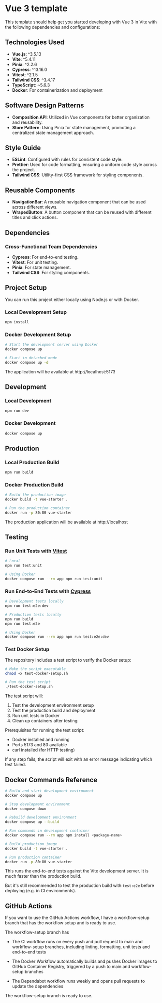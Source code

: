 # Vue 3 template

This template should help get you started developing with Vue 3 in Vite with the following dependencies and configurations:

## Technologies Used

- **Vue.js**: ^3.5.13
- **Vite**: ^5.4.11
- **Pinia**: ^2.2.6
- **Cypress**: ^13.16.0
- **Vitest**: ^2.1.5
- **Tailwind CSS**: ^3.4.17
- **TypeScript**: ~5.6.3
- **Docker**: For containerization and deployment

## Software Design Patterns

- **Composition API**: Utilized in Vue components for better organization and reusability.
- **Store Pattern**: Using Pinia for state management, promoting a centralized state management approach.

## Style Guide

- **ESLint**: Configured with rules for consistent code style.
- **Prettier**: Used for code formatting, ensuring a uniform code style across the project.
- **Tailwind CSS**: Utility-first CSS framework for styling components.

## Reusable Components

- **NavigationBar**: A reusable navigation component that can be used across different views.
- **WrapedButton**: A button component that can be reused with different titles and click actions.

## Dependencies

### Cross-Functional Team Dependencies

- **Cypress**: For end-to-end testing.
- **Vitest**: For unit testing.
- **Pinia**: For state management.
- **Tailwind CSS**: For styling components.

## Project Setup

You can run this project either locally using Node.js or with Docker.

### Local Development Setup

```sh
npm install
```

### Docker Development Setup

```sh
# Start the development server using Docker
docker compose up

# Start in detached mode
docker compose up -d
```

The application will be available at http://localhost:5173

## Development

### Local Development

```sh
npm run dev
```

### Docker Development

```sh
docker compose up
```

## Production

### Local Production Build

```sh
npm run build
```

### Docker Production Build

```sh
# Build the production image
docker build -t vue-starter .

# Run the production container
docker run -p 80:80 vue-starter
```

The production application will be available at http://localhost

## Testing

### Run Unit Tests with [Vitest](https://vitest.dev/)

```sh
# Local
npm run test:unit

# Using Docker
docker compose run --rm app npm run test:unit
```

### Run End-to-End Tests with [Cypress](https://www.cypress.io/)

```sh
# Development tests locally
npm run test:e2e:dev

# Production tests locally
npm run build
npm run test:e2e

# Using Docker
docker compose run --rm app npm run test:e2e:dev
```

### Test Docker Setup

The repository includes a test script to verify the Docker setup:

```sh
# Make the script executable
chmod +x test-docker-setup.sh

# Run the test script
./test-docker-setup.sh
```

The test script will:

1. Test the development environment setup
2. Test the production build and deployment
3. Run unit tests in Docker
4. Clean up containers after testing

Prerequisites for running the test script:

- Docker installed and running
- Ports 5173 and 80 available
- curl installed (for HTTP testing)

If any step fails, the script will exit with an error message indicating which test failed.

## Docker Commands Reference

```sh
# Build and start development environment
docker compose up

# Stop development environment
docker compose down

# Rebuild development environment
docker compose up --build

# Run commands in development container
docker compose run --rm app npm install <package-name>

# Build production image
docker build -t vue-starter .

# Run production container
docker run -p 80:80 vue-starter
```

This runs the end-to-end tests against the Vite development server.
It is much faster than the production build.

But it's still recommended to test the production build with `test:e2e` before deploying (e.g. in CI environments).

## GitHub Actions

If you want to use the GitHub Actions workflow, I have a workflow-setup branch that has the workflow setup and is ready to use.

The workflow-setup branch has

- The CI workflow runs on every push and pull request to main and workflow-setup branches, including linting, formatting, unit tests and end-to-end tests

- The Docker Workflow automatically builds and pushes Docker images to GitHub Container Registry, triggered by a push to main and workflow-setup branches

- The Dependabot workflow runs weekly and opens pull requests to update the dependencies

The workflow-setup branch is ready to use.
